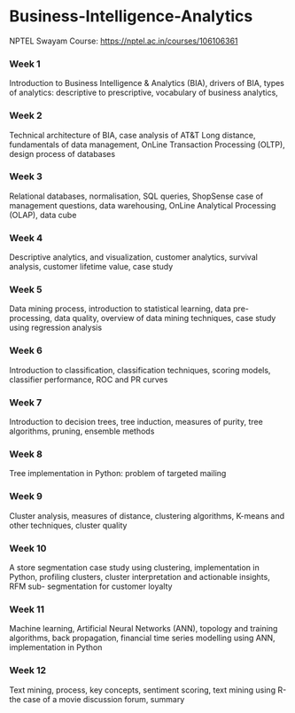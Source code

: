 # Business-Intelligence-Analytics
NPTEL Swayam Course: https://nptel.ac.in/courses/106106361
### Week 1
Introduction to Business Intelligence & Analytics (BIA), drivers of BIA, types of analytics: descriptive to prescriptive, vocabulary of business analytics,
### Week 2
Technical architecture of BIA, case analysis of AT&T Long distance, fundamentals of data management, OnLine Transaction Processing (OLTP), design process of databases
### Week 3
Relational databases, normalisation, SQL queries, ShopSense case of management questions, data warehousing, OnLine Analytical Processing (OLAP), data cube
### Week 4
Descriptive analytics, and visualization, customer analytics, survival analysis, customer lifetime value, case study
### Week 5
Data mining process, introduction to statistical learning, data pre-processing, data quality, overview of data mining techniques, case study using regression analysis
### Week 6
Introduction to classification, classification techniques, scoring models, classifier performance, ROC and PR curves
### Week 7
Introduction to decision trees, tree induction, measures of purity, tree algorithms, pruning, ensemble methods
### Week 8
Tree implementation in Python: problem of targeted mailing
### Week 9
Cluster analysis, measures of distance, clustering algorithms, K-means and other techniques, cluster quality
### Week 10
A store segmentation case study using clustering, implementation in Python, profiling clusters, cluster interpretation and actionable insights, RFM sub- segmentation for customer loyalty
### Week 11
Machine learning, Artificial Neural Networks (ANN), topology and training algorithms, back propagation, financial time series modelling using ANN, implementation in Python
### Week 12
Text mining, process, key concepts, sentiment scoring, text mining using R-the case of a movie discussion forum, summary
